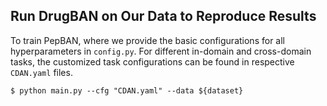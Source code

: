 ## Run DrugBAN on Our Data to Reproduce Results

To train PepBAN, where we provide the basic configurations for all hyperparameters in `config.py`. For different in-domain and cross-domain tasks, the customized task configurations can be found in respective `CDAN.yaml` files.
 
```
$ python main.py --cfg "CDAN.yaml" --data ${dataset}
```
